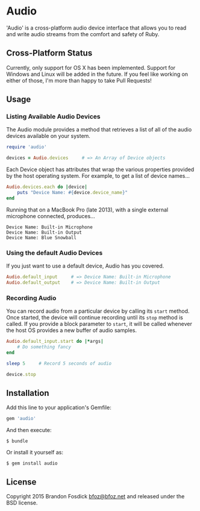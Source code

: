# Audio

'Audio' is a cross-platform audio device interface that allows you to read and
write audio streams from the comfort and safety of Ruby.

## Cross-Platform Status

Currently, only support for OS X has been implemented. Support for Windows and
Linux will be added in the future. If you feel like working on either of those,
I'm more than happy to take Pull Requests!

## Usage

### Listing Available Audio Devices

The Audio module provides a method that retrieves a list of all of the audio
devices available on your system.

```ruby
require 'audio'

devices = Audio.devices	    # => An Array of Device objects
```

Each Device object has attributes that wrap the various properties provided by
the host operating system. For example, to get a list of device names...

```ruby
Audio.devices.each do |device|
    puts "Device Name: #{device.device_name}"
end
```

Running that on a MacBook Pro (late 2013), with a single external microphone 
connected, produces...

```
Device Name: Built-in Microphone
Device Name: Built-in Output
Device Name: Blue Snowball
```

### Using the default Audio Devices

If you just want to use a default device, Audio has you covered.

```ruby
Audio.default_input     # => Device Name: Built-in Microphone
Audio.default_output    # => Device Name: Built-in Output
```

### Recording Audio

You can record audio from a particular device by calling its `start` method.
Once started, the device will continue recording until its `stop` method is
called. If you provide a block parameter to `start`, it will be called whenever
the host OS provides a new buffer of audio samples.

```ruby
Audio.default_input.start do |*args|
    # Do something fancy
end

sleep 5	    # Record 5 seconds of audio

device.stop
```

## Installation

Add this line to your application's Gemfile:

```ruby
gem 'audio'
```

And then execute:

    $ bundle

Or install it yourself as:

    $ gem install audio

License
-------

Copyright 2015 Brandon Fosdick <bfoz@bfoz.net> and released under the BSD license.
